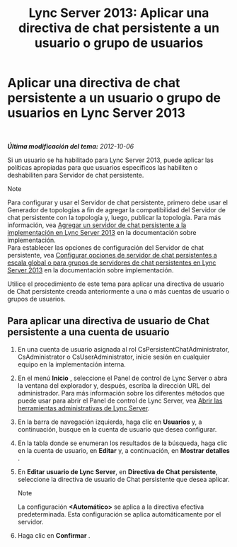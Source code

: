 ﻿---
title: 'Lync Server 2013: Aplicar una directiva de chat persistente a un usuario o grupo de usuarios'
TOCTitle: Aplicar una directiva de chat persistente a un usuario o grupo de usuarios
ms:assetid: 809ef4e0-8d42-4feb-b7c0-3995f39867a7
ms:mtpsurl: https://technet.microsoft.com/es-es/library/JJ205038(v=OCS.15)
ms:contentKeyID: 48275833
ms.date: 01/07/2017
mtps_version: v=OCS.15
ms.translationtype: HT
---

# Aplicar una directiva de chat persistente a un usuario o grupo de usuarios en Lync Server 2013

 

_**Última modificación del tema:** 2012-10-06_

Si un usuario se ha habilitado para Lync Server 2013, puede aplicar las políticas apropiadas para que usuarios específicos las habiliten o deshabiliten para Servidor de chat persistente.


> [!NOTE]
> Para configurar y usar el Servidor de chat persistente, primero debe usar el Generador de topologías a fin de agregar la compatibilidad del Servidor de chat persistente con la topología y, luego, publicar la topología. Para más información, vea <A href="lync-server-2013-adding-persistent-chat-server-to-your-deployment.md">Agregar un servidor de chat persistente a la implementación en Lync Server 2013</A> en la documentación sobre implementación.<BR>Para establecer las opciones de configuración del Servidor de chat persistente, vea <A href="lync-server-2013-configure-persistent-chat-server-options-globally-or-for-persistent-chat-server-pool.md">Configurar opciones de servidor de chat persistentes a escala global o para grupos de servidores de chat persistentes en Lync Server 2013</A> en la documentación sobre implementación.



Utilice el procedimiento de este tema para aplicar una directiva de usuario de Chat persistente creada anteriormente a una o más cuentas de usuario o grupos de usuarios.

## Para aplicar una directiva de usuario de Chat persistente a una cuenta de usuario

1.  En una cuenta de usuario asignada al rol CsPersistentChatAdministrator, CsAdministrator o CsUserAdministrator, inicie sesión en cualquier equipo en la implementación interna.

2.  En el menú **Inicio** , seleccione el Panel de control de Lync Server o abra la ventana del explorador y, después, escriba la dirección URL del administrador. Para más información sobre los diferentes métodos que puede usar para abrir el Panel de control de Lync Server, vea [Abrir las herramientas administrativas de Lync Server](lync-server-2013-open-lync-server-administrative-tools.md).

3.  En la barra de navegación izquierda, haga clic en **Usuarios** y, a continuación, busque en la cuenta de usuario que desea configurar.

4.  En la tabla donde se enumeran los resultados de la búsqueda, haga clic en la cuenta de usuario, en **Editar** y, a continuación, en **Mostrar detalles** .

5.  En **Editar usuario de Lync Server**, en **Directiva de Chat persistente**, seleccione la directiva de usuario de Chat persistente que desea aplicar.
    

    > [!NOTE]
    > La configuración <STRONG>&lt;Automático&gt;</STRONG> se aplica a la directiva efectiva predeterminada. Esta configuración se aplica automáticamente por el servidor.



6.  Haga clic en **Confirmar** .

